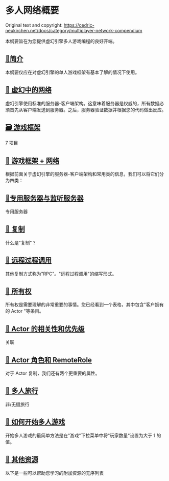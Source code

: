 # 多人网络概要

Original text and copyright: <https://cedric-neukirchen.net/docs/category/multiplayer-network-compendium>

本纲要旨在为您提供虚幻引擎多人游戏编程的良好开端。

## [📄️简介](introduction.md)

本纲要仅应在对虚幻引擎的单人游戏框架有基本了解的情况下使用。

## [📄️ 虚幻中的网络](network_in_unreal.md)

虚幻引擎使用标准的服务器-客户端架构。这意味着服务器是权威的，所有数据必须首先从客户端发送到服务器。之后，服务器验证数据并根据您的代码做出反应。

## [🗃️ 游戏框架](gameplay_framework.md)

7 项目

## [📄️ 游戏框架 + 网络](gameplay_framework_in_network.md)

根据前面关于虚幻引擎的服务器-客户端架构和常用类的信息，我们可以将它们分为四类：

## [📄️专用服务器与监听服务器](dedicated_server_vs_listen_server.md)

专用服务器

## [📄️ 复制](replication.md)

什么是"复制"？

## [📄️ 远程过程调用](remote_procedure_calls.md)

其他复制方式称为"RPC"。"远程过程调用"的缩写形式。

## [📄️ 所有权](ownership.md)

所有权是需要理解的非常重要的事情。您已经看到一个表格，其中包含"客户拥有的 Actor "等条目。

## [📄️ Actor 的相关性和优先级](actor_relevancy_and_priority.md)

关联

## [📄️ Actor 角色和 RemoteRole](actor_role_and_remoterole.md)

对于 Actor 复制，我们还有两个更重要的属性。

## [📄️ 多人旅行](traveling_in_multiplayer.md)

非/无缝旅行

## [📄️ 如何开始多人游戏](how_to_start_a_multiplayer_game.md)

开始多人游戏的最简单方法是在"游戏"下拉菜单中将"玩家数量"设置为大于 1 的值。

## [📄️ 其他资源](additional_resources.md)

以下是一些可以帮助您学习的附加资源的无序列表
